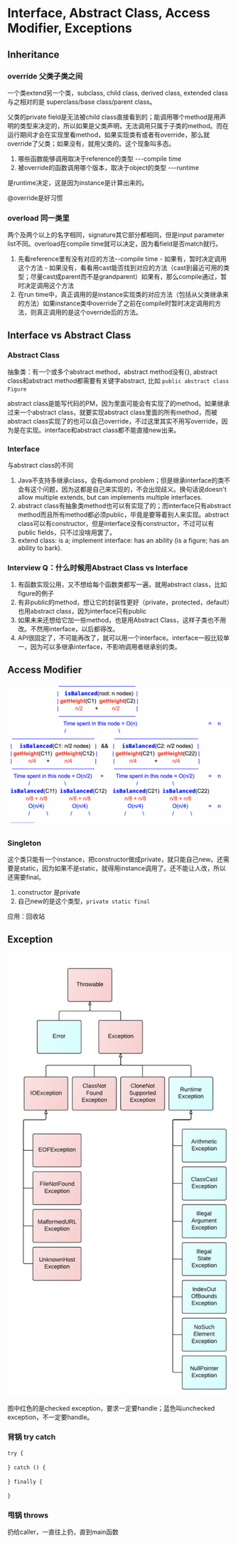 # Interface, Abstract Class, Access Modifier, Exceptions

## Inheritance

### override 父类子类之间

一个类extend另一个类，subclass, child class, derived class, extended class 与之相对的是 superclass/base class/parent class。

父类的private field是无法被child class直接看到的；能调用哪个method是用声明的类型来决定的，所以如果是父类声明，无法调用只属于子类的method。而在运行期间才会在实现里看method，如果实现类有或者有override，那么就override了父类；如果没有，就用父类的。这个现象叫多态。

1. 哪些函数能够调用取决于reference的类型  ---compile time
2. 被override的函数调用哪个版本，取决于object的类型 ---runtime

是runtime决定，这是因为instance是计算出来的。

@override是好习惯

### overload 同一类里

两个及两个以上的名字相同，signature其它部分都相同，但是input parameter list不同。overload在compile time就可以决定，因为看field是否match就行。

1. 先看reference里有没有对应的方法--compile time - 如果有，暂时决定调用这个方法 - 如果没有，看看用cast能否找到对应的方法（cast到最近可用的类型；尽量cast成parent而不是grandparent）如果有，那么compile通过，暂时决定调用这个方法
2. 在run time中，真正调用的是instance实现类的对应方法（包括从父类继承来的方法）如果instance类中override了之前在compile时暂时决定调用的方法，则真正调用的是这个override后的方法。

## Interface vs Abstract Class

### Abstract Class

抽象类：有一个或多个abstract method，abstract method没有{}, abstract class和abstract method都需要有关键字abstract, 比如 `public abstract class Figure` 

abstract class是能写代码的PM，因为里面可能会有实现了的method。如果继承过来一个abstract class，就要实现abstract class里面的所有method，而被abstract class实现了的也可以自己override，不过这里其实不用写override，因为是在实现。interface和abstract class都不能直接new出来。

### Interface

与abstract class的不同

1. Java不支持多继承class，会有diamond problem；但是继承interface的类不会有这个问题，因为这都是自己来实现的，不会出现歧义。换句话说doesn't allow multiple extends, but can implements multiple interfaces. 
2. abstract class有抽象类method也可以有实现了的；而interface只有abstract method而且所有method都必须public，毕竟是要等着别人来实现。abstract class可以有constructor，但是interface没有constructor，不过可以有public fields，只不过没啥用罢了。
3. extend class: is a; implement interface: has an ability \(is a figure; has an ability to bark\). 

### Interview Q：什么时候用Abstract Class vs Interface

1. 有函数实现公用，又不想给每个函数类都写一遍，就用abstract class，比如figure的例子
2. 有非public的method，想让它的封装性更好（private，protected，default）也用abstract class，因为interface只有public
3. 如果未来还想给它加一些method，也是用Abstract Class，这样子类也不用改。不然用interface，以后都得改。 
4. API很固定了，不可能再改了，就可以用一个interface。interface一般比较单一，因为可以多继承interface，不影响调用者继承别的类。

## Access Modifier

![](../.gitbook/assets/image%20%2882%29.png)

### Singleton

这个类只能有一个instance，把constructor做成private，就只能自己new。还需要是static，因为如果不是static，就得用instance调用了。还不能让人改，所以还需要final。

1. constructor 是private
2. 自己new的是这个类型，`private static final` 

应用：回收站 

## Exception

![](../.gitbook/assets/image%20%2885%29.png)

图中红色的是checked exception，要求一定要handle；蓝色叫unchecked exception，不一定要handle。

### 背锅 try catch 

```text
try {

} catch () {

} finally {

}
```

### 甩锅 throws

扔给caller，一直往上扔，直到main函数

